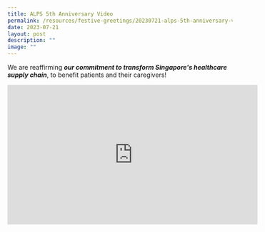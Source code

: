 ```yaml
---
title: ALPS 5th Anniversary Video
permalink: /resources/festive-greetings/20230721-alps-5th-anniversary-video/
date: 2023-07-21
layout: post
description: ""
image: ""
---
```

We are reaffirming ***our commitment to transform Singapore's healthcare supply chain***, to benefit patients and their caregivers!

<iframe allow="autoplay; clipboard-write; encrypted-media; picture-in-picture; web-share" allowfullscreen="true" frameborder="0" scrolling="no" style="border:none;overflow:hidden" height="314" width="560" src="https://www.facebook.com/plugins/video.php?height=314&amp;href=https%3A%2F%2Fwww.facebook.com%2Falpshealthcaresupplychain%2Fvideos%2F3736945356629243%2F&amp;show_text=false&amp;width=560&amp;t=0"></iframe>